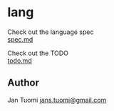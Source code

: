 # lang

Check out the language spec  
[spec.md](spec.md)

Check out the TODO  
[todo.md](todo.md)


## Author

Jan Tuomi <jans.tuomi@gmail.com>
